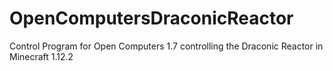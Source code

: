 # OpenComputersDraconicReactor
Control Program for Open Computers 1.7 controlling the Draconic Reactor in Minecraft 1.12.2
